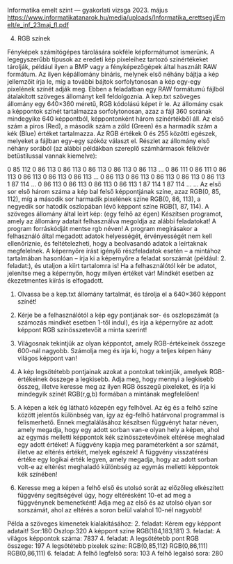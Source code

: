 Informatika emelt szint — gyakorlati vizsga 2023. május
https://www.informatikatanarok.hu/media/uploads/Informatika_erettsegi/Emelt/e_inf_23maj_fl.pdf

4. RGB színek

Fényképek számítógépes tárolására sokféle képformátumot ismerünk. A legegyszerűbb típusok az eredeti kép pixeleihez tartozó színértékeket tárolják, például ilyen a BMP vagy a fényképezőgépek által használt RAW formátum. Az ilyen képállomány bináris, melynek első néhány bájtja a kép jellemzőit írja le, míg a további bájtok sorfolytonosan a kép egy-egy pixelének színét adják meg.
Ebben a feladatban egy RAW formátumú fájlból átalakított szöveges állományt kell feldolgoznia. A kep.txt szöveges állomány egy 640×360 méretű, RGB kódolású képet ír le. Az állomány csak a képpontok színét tartalmazza sorfolytonosan, azaz a fájl 360 sorának mindegyike 640 képpontból, képpontonként három színértékből áll. Az első szám a piros (Red), a második szám a zöld (Green) és a harmadik szám a kék (Blue) értéket tartalmazza. Az RGB értékek 0 és 255 közötti egészek, melyeket a fájlban egy-egy szóköz választ el.
Részlet az állomány első néhány sorából (az alábbi példákban szereplő számhármasok félkövér betűstílussal vannak kiemelve):

0 85 112 0 86 113 0 86 113 0 86 113 0 86 113 0 86 113 …
0 86 111 0 86 111 0 86 113 0 86 113 0 86 113 0 86 113 …
0 86 113 0 86 113 0 86 113 0 86 113 0 86 113 1 87 114 …
0 86 113 0 86 113 0 86 113 0 86 113 1 87 114 1 87 114 …
…
Az első sor első három száma a kép bal felső képpontjának színe, azaz RGB(0, 85, 112), míg a második sor harmadik pixelének színe RGB(0, 86, 113), a negyedik sor hatodik oszlopában lévő képpont színe RGB(1, 87, 114).
A szöveges állomány által leírt kép: (egy felhő az égen)
Készítsen programot, amely az állomány adatait felhasználva megoldja az alábbi feladatokat! A program forráskódját mentse rgb néven! A program megírásakor a felhasználó által megadott adatok helyességét, érvényességét nem kell ellenőriznie, és feltételezheti, hogy a beolvasandó adatok a leírtaknak megfelelnek.
A képernyőre írást igénylő részfeladatok esetén – a mintához tartalmában hasonlóan – írja ki a képernyőre a feladat sorszámát (például: 2. feladat:), és utaljon a kiírt tartalomra is! Ha a felhasználótól kér be adatot, jelenítse meg a képernyőn, hogy milyen értéket vár! Mindkét esetben az ékezetmentes kiírás is elfogadott.

1. Olvassa be a kep.txt állomány tartalmát, és tárolja el a 640×360 képpont színét!

2. Kérje be a felhasználótól a kép egy pontjának sor- és oszlopszámát (a számozás mindkét esetben 1-től indul), és írja a képernyőre az adott képpont RGB színösszetevőit a minta szerint!

3. Világosnak tekintjük az olyan képpontot, amely RGB-értékeinek összege 600-nál nagyobb. Számolja meg és írja ki, hogy a teljes képen hány világos képpont van!

4. A kép legsötétebb pontjainak azokat a pontokat tekintjük, amelyek RGB-értékeinek összege a legkisebb. Adja meg, hogy mennyi a legkisebb összeg, illetve keresse meg az ilyen RGB összegű pixeleket, és írja ki mindegyik színét RGB(r,g,b) formában a mintának megfelelően!

5. A képen a kék ég látható közepén egy felhővel. Az ég és a felhő színe között jelentős különbség van, így az ég-felhő határvonal programmal is felismerhető. Ennek megtalálásához készítsen függvényt hatar néven, amely megadja, hogy egy adott sorban van-e olyan hely a képen, ahol az egymás melletti képpontok kék színösszetevőinek eltérése meghalad egy adott értéket! A függvény kapja meg paraméterként a sor számát, illetve az eltérés értékét, melyek egészek! A függvény visszatérési értéke egy logikai érték legyen, amely megadja, hogy az adott sorban volt-e az eltérést meghaladó különbség az egymás melletti képpontok kék színében!

6. Keresse meg a képen a felhő első és utolsó sorát az előzőleg elkészített függvény segítségével úgy, hogy eltérésként 10-et ad meg a függvénynek bemenetként! Adja meg az első és az utolsó olyan sor sorszámát, ahol az eltérés a soron belül valahol 10-nél nagyobb!

Példa a szöveges kimenetek kialakításához:
2. feladat:
Kérem egy képpont adatait!
Sor:180
Oszlop:320
A képpont színe RGB(184,183,181)
3. feladat:
A világos képpontok száma: 7837
4. feladat:
A legsötétebb pont RGB összege: 197
A legsötétebb pixelek színe:
RGB(0,85,112)
RGB(0,86,111)
RGB(0,86,111)
6. feladat:
A felhő legfelső sora: 103
A felhő legalsó sora: 280
